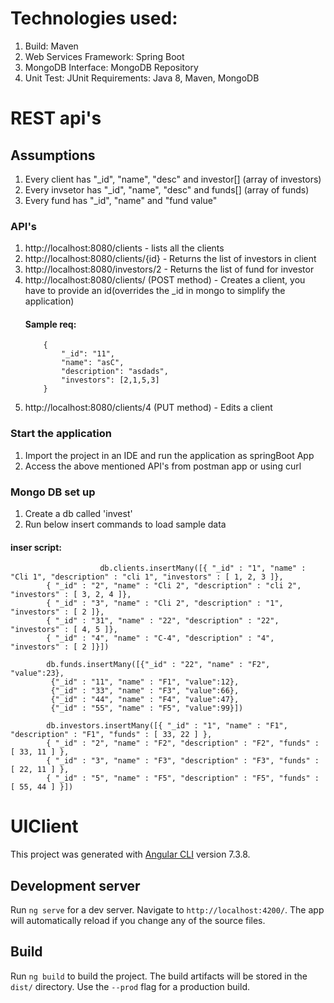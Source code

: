 # Technologies used:

 1. Build: Maven
 2. Web Services Framework: Spring Boot
 3. MongoDB Interface: MongoDB Repository
 4. Unit Test: JUnit Requirements: Java 8, Maven, MongoDB

# REST api's

## Assumptions
 1. Every client has "_id", "name", "desc" and investor[] (array of investors)
 2. Every invsetor has "_id", "name", "desc" and funds[] (array of funds)
 3. Every fund has "_id", "name" and "fund value"
 
### API's
 1. http://localhost:8080/clients - lists all the clients
 2. http://localhost:8080/clients/{id} - Returns the list of investors in client
 3. http://localhost:8080/investors/2 - Returns the list of fund for investor
 4. http://localhost:8080/clients/   (POST method) - Creates a client, you have to provide an id(overrides the _id in mongo to simplify the application)
 	#### Sample req:
 			{
			    "_id": "11",
			    "name": "asC",
			    "description": "asdads",
			    "investors": [2,1,5,3]
			}
 5.  http://localhost:8080/clients/4 (PUT method) - Edits a client
 
 ### Start the application
  1. Import the project in an IDE and run the application as springBoot App
  2. Access the above mentioned API's from postman app or using curl

 ### Mongo DB set up
  1. Create a db called 'invest'
  2. Run below insert commands to load sample data
  #### inser script:
	
                        db.clients.insertMany([{ "_id" : "1", "name" : "Cli 1", "description" : "cli 1", "investors" : [ 1, 2, 3 ]},
			{ "_id" : "2", "name" : "Cli 2", "description" : "cli 2", "investors" : [ 3, 2, 4 ]},
			{ "_id" : "3", "name" : "Cli 2", "description" : "1", "investors" : [ 2 ]},
			{ "_id" : "31", "name" : "22", "description" : "22", "investors" : [ 4, 5 ]},
			{ "_id" : "4", "name" : "C-4", "description" : "4", "investors" : [ 2 ]}])

			db.funds.insertMany([{"_id" : "22", "name" : "F2", "value":23},
			 {"_id" : "11", "name" : "F1", "value":12},
			 {"_id" : "33", "name" : "F3", "value":66},
			 {"_id" : "44", "name" : "F4", "value":47},
			 {"_id" : "55", "name" : "F5", "value":99}])
 
		 	db.investors.insertMany([{ "_id" : "1", "name" : "F1", "description" : "F1", "funds" : [ 33, 22 ] },
			{ "_id" : "2", "name" : "F2", "description" : "F2", "funds" : [ 33, 11 ] },
			{ "_id" : "3", "name" : "F3", "description" : "F3", "funds" : [ 22, 11 ] },
			{ "_id" : "5", "name" : "F5", "description" : "F5", "funds" : [ 55, 44 ] }])

# UIClient

This project was generated with [Angular CLI](https://github.com/angular/angular-cli) version 7.3.8.

## Development server

Run `ng serve` for a dev server. Navigate to `http://localhost:4200/`. The app will automatically reload if you change any of the source files.

## Build

Run `ng build` to build the project. The build artifacts will be stored in the `dist/` directory. Use the `--prod` flag for a production build.
